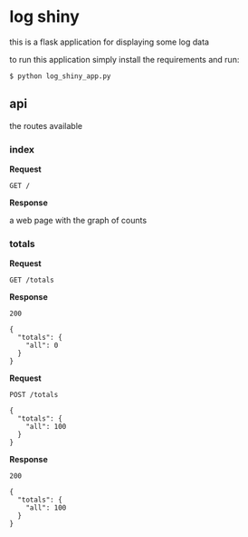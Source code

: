 # log shiny

this is a flask application for displaying some log data

to run this application simply install the requirements and run:

    $ python log_shiny_app.py

## api

the routes available

### index

**Request**

    GET /

**Response**

a web page with the graph of counts

### totals

**Request**

    GET /totals

**Response**

    200

    {
      "totals": {
        "all": 0
      }
    }

**Request**

    POST /totals

    {
      "totals": {
        "all": 100
      }
    }

**Response**

    200

    {
      "totals": {
        "all": 100
      }
    }
